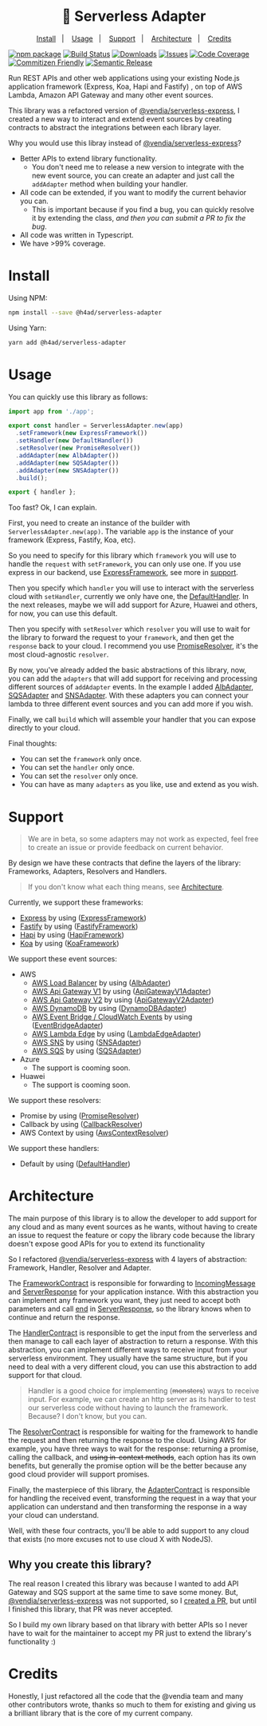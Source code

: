 <h1 align="center">
  🚀 Serverless Adapter
</h1>

<p align="center">
  <a href="#install">Install</a>&nbsp;&nbsp;&nbsp;|&nbsp;&nbsp;&nbsp;
  <a href="#usage">Usage</a>&nbsp;&nbsp;&nbsp;|&nbsp;&nbsp;&nbsp;
  <a href="#support">Support</a>&nbsp;&nbsp;&nbsp;|&nbsp;&nbsp;&nbsp;
  <a href="#architecture">Architecture</a>&nbsp;&nbsp;&nbsp;|&nbsp;&nbsp;&nbsp;
  <a href="#credits">Credits</a>
</p>

[![npm package][npm-img]][npm-url]
[![Build Status][build-img]][build-url]
[![Downloads][downloads-img]][downloads-url]
[![Issues][issues-img]][issues-url]
[![Code Coverage][codecov-img]][codecov-url]
[![Commitizen Friendly][commitizen-img]][commitizen-url]
[![Semantic Release][semantic-release-img]][semantic-release-url]

Run REST APIs and other web applications using your existing Node.js application framework (Express, Koa, Hapi and Fastify)
, on top of AWS Lambda, Amazon API Gateway and many other event sources.

This library was a refactored version of [@vendia/serverless-express](https://github.com/vendia/serverless-express), I created a new way to interact and extend event sources by creating contracts to abstract the integrations between each library layer.

Why you would use this libray instead of [@vendia/serverless-express](https://github.com/vendia/serverless-express)?

- Better APIs to extend library functionality.
  - You don't need me to release a new version to integrate with the new event source, you can create an adapter and just call the `addAdapter` method when building your handler.
- All code can be extended, if you want to modify the current behavior you can.
  - This is important because if you find a bug, you can quickly resolve it by extending the class, _and then you can submit a PR to fix the bug_.
- All code was written in Typescript.
- We have >99% coverage.

# Install

Using NPM:

```bash
npm install --save @h4ad/serverless-adapter
```

Using Yarn:

```bash
yarn add @h4ad/serverless-adapter
```

# Usage

You can quickly use this library as follows:

```ts
import app from './app';

export const handler = ServerlessAdapter.new(app)
  .setFramework(new ExpressFramework())
  .setHandler(new DefaultHandler())
  .setResolver(new PromiseResolver())
  .addAdapter(new AlbAdapter())
  .addAdapter(new SQSAdapter())
  .addAdapter(new SNSAdapter())
  .build();

export { handler };
```

Too fast? Ok, I can explain.

First, you need to create an instance of the builder with `ServerlessAdapter.new(app)`.
The variable `app` is the instance of your framework (Express, Fastify, Koa, etc).

So you need to specify for this library which `framework` you will use to handle the `request` with `setFramework`, you can only use one.
If you use express in our backend, use [ExpressFramework](./src/frameworks/express.framework.ts), see more in [support](#support).

Then you specify which `handler` you will use to interact with the serverless cloud with `setHandler`, currently we only have one, the [DefaultHandler](./src/handlers/default.handler.ts).
In the next releases, maybe we will add support for Azure, Huawei and others, for now, you can use this default.

Then you specify with `setResolver` which `resolver` you will use to wait for the library to forward the request to your `framework`, and then get the `response` back to your cloud.
I recommend you use [PromiseResolver](./src/resolvers/promise.resolver.ts), it's the most cloud-agnostic `resolver`.

By now, you've already added the basic abstractions of this library, now, you can add the `adapters` that will add support for receiving and processing different sources of `addAdapter` events.
In the example I added [AlbAdapter](./src/adapters/aws/alb.adapter.ts), [SQSAdapter](./src/adapters/aws/sqs.adapter.ts) and [SNSAdapter](./src/adapters/aws/sns.adapter.ts).
With these adapters you can connect your lambda to three different event sources and you can add more if you wish.

Finally, we call `build` which will assemble your handler that you can expose directly to your cloud.

Final thoughts:

- You can set the `framework` only once.
- You can set the `handler` only once.
- You can set the `resolver` only once.
- You can have as many `adapters` as you like, use and extend as you wish.

# Support

> We are in beta, so some adapters may not work as expected, feel free to create an issue or provide feedback on current behavior.

By design we have these contracts that define the layers of the library: Frameworks, Adapters, Resolvers and Handlers.

> If you don't know what each thing means, see [Architecture](#architecture).

Currently, we support these frameworks:

- [Express](https://expressjs.com/) by using ([ExpressFramework](./src/frameworks/express.framework.ts))
- [Fastify](https://www.fastify.io/) by using ([FastifyFramework](./src/frameworks/fastify.framework.ts))
- [Hapi](https://hapi.dev/) by using ([HapiFramework](./src/frameworks/hapi.framework.ts))
- [Koa](https://koajs.com/) by using ([KoaFramework](./src/frameworks/koa.framework.ts))

We support these event sources:

- AWS
  - [AWS Load Balancer](https://docs.aws.amazon.com/lambda/latest/dg/services-alb.html) by
    using ([AlbAdapter](./src/adapters/aws/alb.adapter.ts))
  - [AWS Api Gateway V1](https://docs.aws.amazon.com/apigateway/latest/developerguide/http-api-develop-integrations-lambda.html)
    by using ([ApiGatewayV1Adapter](./src/adapters/aws/api-gateway-v1.adapter.ts))
  - [AWS Api Gateway V2](https://docs.aws.amazon.com/apigateway/latest/developerguide/http-api-develop-integrations-lambda.html)
    by using ([ApiGatewayV2Adapter](./src/adapters/aws/api-gateway-v2.adapter.ts))
  - [AWS DynamoDB](https://docs.aws.amazon.com/lambda/latest/dg/with-ddb.html) by
    using ([DynamoDBAdapter](./src/adapters/aws/dynamodb.adapter.ts))
  - [AWS Event Bridge / CloudWatch Events](https://docs.aws.amazon.com/lambda/latest/dg/services-cloudwatchevents.html)
    by using ([EventBridgeAdapter](./src/adapters/aws/event-bridge.adapter.ts))
  - [AWS Lambda Edge](https://docs.aws.amazon.com/lambda/latest/dg/lambda-edge.html) by
    using ([LambdaEdgeAdapter](./src/adapters/aws/lambda-edge.adapter.ts))
  - [AWS SNS](https://docs.aws.amazon.com/pt_br/lambda/latest/dg/with-sns.html) by
    using ([SNSAdapter](./src/adapters/aws/sns.adapter.ts))
  - [AWS SQS](https://docs.aws.amazon.com/pt_br/lambda/latest/dg/with-sqs.html) by
    using ([SQSAdapter](./src/adapters/aws/sqs.adapter.ts))
- Azure
  - The support is cooming soon.
- Huawei
  - The support is cooming soon.

We support these resolvers:

- Promise by using ([PromiseResolver](./src/resolvers/promise.resolver.ts))
- Callback by using ([CallbackResolver](./src/resolvers/callback.resolver.ts))
- AWS Context by using ([AwsContextResolver](./src/resolvers/aws-context.resolver.ts))

We support these handlers:

- Default by using ([DefaultHandler](./src/handlers/default.handler.ts))

# Architecture

The main purpose of this library is to allow the developer to add support for any cloud and as many event sources as he wants, without having to create an issue to request the feature or copy the library code because the library doesn't expose good APIs for you to extend its functionality

So I refactored [@vendia/serverless-express](https://github.com/vendia/serverless-express) with 4 layers of abstraction: Framework, Handler, Resolver and Adapter.

The [FrameworkContract](./src/contracts/framework.contract.ts) is responsible for forwarding to [IncomingMessage](https://nodejs.org/api/http.html#class-httpincomingmessage) and [ServerResponse](https://nodejs.org/api/http.html#class-httpserverresponse) for your application instance.
With this abstraction you can implement any framework you want, they just need to accept both parameters and call [end](https://nodejs.org/api/http.html#class-httpserverresponse) in [ServerResponse](https://nodejs.org/api/http.html#class-httpserverresponse), so the library knows when to continue and return the response.

The [HandlerContract](./src/contracts/handler.contract.ts) is responsible to get the input from the serverless and then manage to call each layer of abstraction to return a response.
With this abstraction, you can implement different ways to receive input from your serverless environment.
They usually have the same structure, but if you need to deal with a very different cloud, you can use this abstraction to add support for that cloud.

> Handler is a good choice for implementing (~~monsters~~) ways to receive input.
> For example, we can create an http server as its handler to test our serverless code without having to launch the framework. Because? I don't know, but you can.

The [ResolverContract](./src/contracts/resolver.contract.ts) is responsible for waiting for the framework to handle the request and then returning the response to the cloud.
Using AWS for example, you have three ways to wait for the response: returning a promise, calling the callback, and ~~using in-context methods~~, each option has its own benefits, but generally the promise option will be the better because any good cloud provider will support promises.

Finally, the masterpiece of this library, the [AdapterContract](./src/contracts/adapter.contract.ts) is responsible for handling the received event, transforming the request in a way that your application can understand and then transforming the response in a way your cloud can understand.

Well, with these four contracts, you'll be able to add support to any cloud that exists (no more excuses not to use cloud X with NodeJS).

## Why you create this library?

The real reason I created this library was because I wanted to add API Gateway and SQS support at the same time to save some money.
But, [@vendia/serverless-express](https://github.com/vendia/serverless-express) was not supported, so I [created a PR](https://github.com/vendia/serverless-express/pull/483), but until I finished this library, that PR was never accepted.

So I build my own library based on that library with better APIs so I never have to wait for the maintainer to accept my PR just to extend the library's functionality :)

# Credits

Honestly, I just refactored all the code that the @vendia team and many other contributors wrote, thanks so much to them for existing and giving us a brilliant library that is the core of my current company.

[build-img]:https://github.com/H4ad/serverless-adapter/actions/workflows/release.yml/badge.svg

[build-url]:https://github.com/H4ad/serverless-adapter/actions/workflows/release.yml

[downloads-img]:https://img.shields.io/npm/dt/serverless-adapter

[downloads-url]:https://www.npmtrends.com/serverless-adapter

[npm-img]:https://img.shields.io/npm/v/serverless-adapter

[npm-url]:https://www.npmjs.com/package/serverless-adapter

[issues-img]:https://img.shields.io/github/issues/H4ad/serverless-adapter

[issues-url]:https://github.com/H4ad/serverless-adapter/issues

[codecov-img]:https://codecov.io/gh/H4ad/serverless-adapter/branch/main/graph/badge.svg

[codecov-url]:https://codecov.io/gh/H4ad/serverless-adapter

[semantic-release-img]:https://img.shields.io/badge/%20%20%F0%9F%93%A6%F0%9F%9A%80-semantic--release-e10079.svg

[semantic-release-url]:https://github.com/semantic-release/semantic-release

[commitizen-img]:https://img.shields.io/badge/commitizen-friendly-brightgreen.svg

[commitizen-url]:http://commitizen.github.io/cz-cli/
